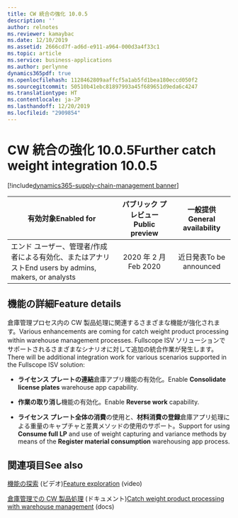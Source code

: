 ```yaml
---
title: CW 統合の強化 10.0.5
description: ''
author: relnotes
ms.reviewer: kamaybac
ms.date: 12/10/2019
ms.assetid: 2666cd7f-ad6d-e911-a964-000d3a4f33c1
ms.topic: article
ms.service: business-applications
ms.author: perlynne
dynamics365pdf: true
ms.openlocfilehash: 1128462809aaffcf5a1ab5fd1bea180eccd050f2
ms.sourcegitcommit: 50510b41ebc81897993a45f689651d9eda6c4247
ms.translationtype: HT
ms.contentlocale: ja-JP
ms.lasthandoff: 12/20/2019
ms.locfileid: "2909854"
---
```

# <a name="further-catch-weight-integration-1005"></a><span data-ttu-id="2d1ab-102">CW 統合の強化 10.0.5</span><span class="sxs-lookup"><span data-stu-id="2d1ab-102">Further catch weight integration 10.0.5</span></span>
[!include[dynamics365-supply-chain-management banner](../includes/dynamics365-supply-chain-management.md)]

| <span data-ttu-id="2d1ab-103">有効対象</span><span class="sxs-lookup"><span data-stu-id="2d1ab-103">Enabled for</span></span>    |  <span data-ttu-id="2d1ab-104">パブリック プレビュー</span><span class="sxs-lookup"><span data-stu-id="2d1ab-104">Public preview</span></span> | <span data-ttu-id="2d1ab-105">一般提供</span><span class="sxs-lookup"><span data-stu-id="2d1ab-105">General availability</span></span> | 
| ---------- | :----------: |:----------: |
|<span data-ttu-id="2d1ab-106">エンド ユーザー、管理者/作成者による有効化、またはアナリスト</span><span class="sxs-lookup"><span data-stu-id="2d1ab-106">End users by admins, makers, or analysts</span></span>|<span data-ttu-id="2d1ab-107">2020 年 2 月</span><span class="sxs-lookup"><span data-stu-id="2d1ab-107">Feb 2020</span></span>| <span data-ttu-id="2d1ab-108">近日発表</span><span class="sxs-lookup"><span data-stu-id="2d1ab-108">To be announced</span></span>|






## <a name="feature-details"></a><span data-ttu-id="2d1ab-109">機能の詳細</span><span class="sxs-lookup"><span data-stu-id="2d1ab-109">Feature details</span></span>
<!--feature detail start -->
<span data-ttu-id="2d1ab-110">倉庫管理プロセス内の CW 製品処理に関連するさまざまな機能が強化されます。</span><span class="sxs-lookup"><span data-stu-id="2d1ab-110">Various enhancements are coming for catch weight product processing within warehouse management processes.</span></span> <span data-ttu-id="2d1ab-111">Fullscope ISV ソリューションでサポートされるさまざまなシナリオに対して追加の統合作業が発生します。</span><span class="sxs-lookup"><span data-stu-id="2d1ab-111">There will be additional integration work for various scenarios supported in the Fullscope ISV solution:</span></span>

- <span data-ttu-id="2d1ab-112">**ライセンス プレートの連結**倉庫アプリ機能の有効化。</span><span class="sxs-lookup"><span data-stu-id="2d1ab-112">Enable **Consolidate license plates** warehouse app capability.</span></span>

- <span data-ttu-id="2d1ab-113">**作業の取り消し**機能の有効化。</span><span class="sxs-lookup"><span data-stu-id="2d1ab-113">Enable **Reverse work** capability.</span></span>

- <span data-ttu-id="2d1ab-114">**ライセンス プレート全体の消費**の使用と、**材料消費の登録**倉庫アプリ処理による重量のキャプチャと差異メソッドの使用のサポート。</span><span class="sxs-lookup"><span data-stu-id="2d1ab-114">Support for using **Consume full LP** and use of weight capturing and variance methods by means of the **Register material consumption** warehousing app process.</span></span>
<!--feature detail end -->










## <a name="see-also"></a><span data-ttu-id="2d1ab-115">関連項目</span><span class="sxs-lookup"><span data-stu-id="2d1ab-115">See also</span></span>
<span data-ttu-id="2d1ab-116">[機能の探索](https://www.microsoft.com/videoplayer/embed/RE4jzx8) (ビデオ)</span><span class="sxs-lookup"><span data-stu-id="2d1ab-116">[Feature exploration](https://www.microsoft.com/videoplayer/embed/RE4jzx8) (video)</span></span>

<span data-ttu-id="2d1ab-117">[倉庫管理での CW 製品処理](https://docs.microsoft.com/dynamics365/unified-operations/supply-chain/warehousing/catch-weight-processing) (ドキュメント)</span><span class="sxs-lookup"><span data-stu-id="2d1ab-117">[Catch weight product processing with warehouse management](https://docs.microsoft.com/dynamics365/unified-operations/supply-chain/warehousing/catch-weight-processing) (docs)</span></span>
